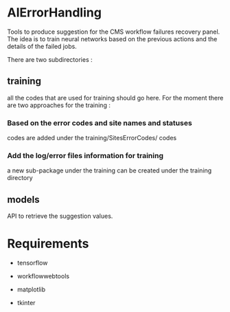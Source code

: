 # AIErrorHandling
Tools to produce suggestion for the CMS workflow failures recovery panel. 
The idea is to train neural networks based on the previous actions and the details of the failed jobs. 

There are two subdirectories :
## training
all the codes that are used for training should go here. For the moment there are two approaches for the training : 
### Based on the error codes and site names and statuses
codes are added under the training/SitesErrorCodes/ codes
### Add the log/error files information for training
a new sub-package under the training can be created under the training directory
## models
API to retrieve the suggestion values.

# Requirements
* tensorflow
* workflowwebtools
* matplotlib

* tkinter
